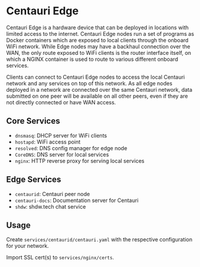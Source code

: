 # Centauri Edge

Centauri Edge is a hardware device that can be deployed in locations with limited access to the internet. Centauri Edge nodes run a set of programs as Docker containers which are exposed to local clients through the onboard WiFi network. While Edge nodes may have a backhaul connection over the WAN, the only route exposed to WiFi clients is the router interface itself, on which a NGINX container is used to route to various different onboard services.

Clients can connect to Centauri Edge nodes to access the local Centauri network and any services on top of this network. As all edge nodes deployed in a network are connected over the same Centauri network, data submitted on one peer will be available on all other peers, even if they are not directly connected or have WAN access.

## Core Services

- `dnsmasq`: DHCP server for WiFi clients
- `hostapd`: WiFi access point
- `resolved`: DNS config manager for edge node
- `CoreDNS`: DNS server for local services
- `nginx`: HTTP reverse proxy for serving local services

## Edge Services

- `centaurid`: Centauri peer node
- `centauri-docs`: Documentation server for Centauri
- `shdw`: shdw.tech chat service

## Usage

Create `services/centaurid/centauri.yaml` with the respective configuration for your network.

Import SSL cert(s) to `services/nginx/certs`.